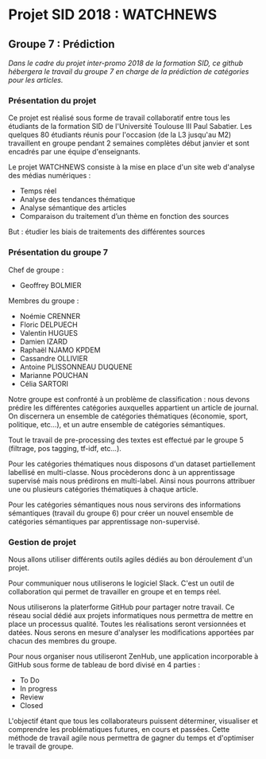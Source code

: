 # Projet SID 2018 : WATCHNEWS
## Groupe 7 : Prédiction

*Dans le cadre du projet inter-promo 2018 de la formation SID, ce github hébergera le travail du groupe 7 en charge de la prédiction de catégories pour les articles.*


### Présentation du projet

Ce projet est réalisé sous forme de travail collaboratif entre tous les étudiants de la formation SID de l'Université Toulouse III Paul Sabatier. Les quelques 80 étudiants réunis pour l'occasion (de la L3 jusqu'au M2) travaillent en groupe pendant 2 semaines complètes début janvier et sont encadrés par une équipe d'enseignants.

Le projet WATCHNEWS consiste à la mise en place d'un site web d'analyse des médias numériques :
- Temps réel
- Analyse des tendances thématique
- Analyse sémantique des articles
- Comparaison du traitement d’un thème en fonction des sources

But : étudier les biais de traitements des différentes sources


### Présentation du groupe 7

Chef de groupe :
- Geoffrey BOLMIER

Membres du groupe :
- Noémie CRENNER
- Floric DELPUECH
- Valentin HUGUES
- Damien IZARD
- Raphaël NJAMO KPDEM
- Cassandre OLLIVIER
- Antoine PLISSONNEAU DUQUENE
- Marianne POUCHAN
- Célia SARTORI

Notre groupe est confronté à un problème de classification : nous devons prédire les différentes catégories auxquelles appartient un article de journal. On discernera un ensemble de catégories thématiques (économie, sport, politique, etc…), et un autre ensemble de catégories sémantiques.

Tout le travail de pre-processing des textes est effectué par le groupe 5 (filtrage, pos tagging, tf-idf, etc...).

Pour les catégories thématiques nous disposons d'un dataset partiellement labellisé en multi-classe. Nous procèderons donc à un apprentissage supervisé mais nous prédirons en multi-label. Ainsi nous pourrons attribuer une ou plusieurs catégories thématiques à chaque article.

Pour les catégories sémantiques nous nous servirons des informations sémantiques (travail du groupe 6) pour créer un nouvel ensemble de catégories sémantiques par apprentissage non-supervisé.


### Gestion de projet

Nous allons utiliser différents outils agiles dédiés au bon déroulement d'un projet.

Pour communiquer nous utiliserons le logiciel Slack. C'est un outil de collaboration qui permet de travailler en groupe et en temps réel.

Nous utiliserons la platerforme GitHub pour partager notre travail. Ce réseau social dédié aux projets informatiques nous permettra de mettre en place un processus qualité. Toutes les réalisations seront versionnées et datées. Nous serons en mesure d'analyser les modifications apportées par chacun des membres du groupe.

Pour nous organiser nous utiliseront ZenHub, une application incorporable à GitHub sous forme de tableau de bord divisé en 4 parties : 
- To Do 
- In progress
- Review
- Closed

L'objectif étant que tous les collaborateurs puissent déterminer, visualiser et comprendre les problématiques futures, en cours et passées. Cette méthode de travail agile nous permettra de gagner du temps et d'optimiser le travail de groupe. 
